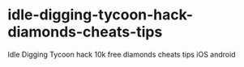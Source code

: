 # idle-digging-tycoon-hack-diamonds-cheats-tips
Idle Digging Tycoon hack 10k free diamonds cheats tips iOS android
